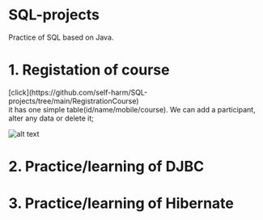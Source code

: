 # SQL-projects

Practice of SQL based on Java.

<H1> 1. Registation of course</H1>
[click](https://github.com/self-harm/SQL-projects/tree/main/RegistrationCourse) 
<br>
it has one simple table(id/name/mobile/course). We can add a participant, alter any data or delete it;

![alt text](https://github.com/self-harm/SQL-projects/blob/main/SQL.PNG?raw=true)

<H1> 2. Practice/learning of DJBC</H1>

<H1> 3. Practice/learning of Hibernate</H1>
